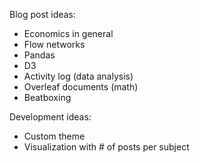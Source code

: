Blog post ideas:
* Economics in general
* Flow networks
* Pandas
* D3
* Activity log (data analysis)
* Overleaf documents (math)
* Beatboxing

Development ideas:
* Custom theme
* Visualization with # of posts per subject
